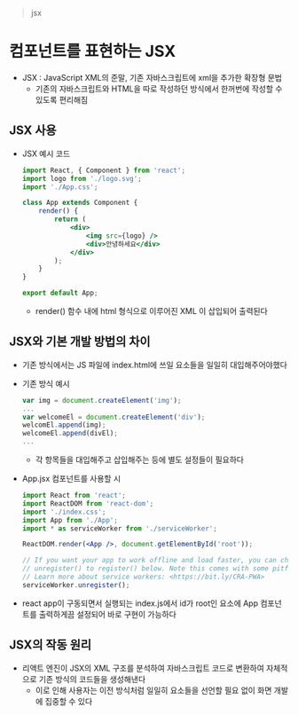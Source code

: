 > jsx

# 컴포넌트를 표현하는 JSX

- JSX : JavaScript XML의 준말, 기존 자바스크립트에 xml을 추가한 확장형 문법
    - 기존의 자바스크립트와 HTML을 따로 작성하던 방식에서 한꺼번에 작성할 수 있도록 편리해짐

## JSX 사용

- JSX 예시 코드
    
    ```jsx
    import React, { Component } from 'react';
    import logo from './logo.svg';
    import './App.css';
    
    class App extends Component {
        render() {
            return (
                <div>
                    <img src={logo} />
                    <div>안녕하세요</div>
                </div>
            );
        }
    }
    
    export default App;
    ```
    
    - render() 함수 내에 html 형식으로 이루어진 XML 이 삽입되어 출력된다

## JSX와 기본 개발 방법의 차이

- 기존 방식에서는 JS 파일에 index.html에 쓰일 요소들을 일일히 대입해주어야했다
    
- 기존 방식 예시
    
    ```jsx
    var img = document.createElement('img');
    ...
    var welcomeEl = document.createElement('div');
    welcomEl.append(img);
    welcomeEl.append(divEl);
    ...
    ```
    
    - 각 항목들을 대입해주고 삽입해주는 등에 별도 설정들이 필요하다
- App.jsx 컴포넌트를 사용할 시
	```jsx
	import React from 'react';
	import ReactDOM from 'react-dom';
	import './index.css';
	import App from './App';
	import * as serviceWorker from './serviceWorker';
	
	ReactDOM.render(<App />, document.getElementById('root'));
	
	// If you want your app to work offline and load faster, you can change
	// unregister() to register() below. Note this comes with some pitfalls.
	// Learn more about service workers: <https://bit.ly/CRA-PWA>
	serviceWorker.unregister();
	```

- react app이 구동되면서 실행되는 index.js에서 id가 root인 요소에 App 컴포넌트를 출력하게끔 설정되어 바로 구현이 가능하다

## JSX의 작동 원리

- 리액트 엔진이 JSX의 XML 구조를 분석하여 자바스크립트 코드로 변환하여 자체적으로 기존 방식의 코드들을 생성해낸다
    - 이로 인해 사용자는 이전 방식처럼 일일히 요소들을 선언할 필요 없이 화면 개발에 집중할 수 있다
